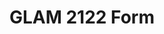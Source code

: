 ---
title: GLAM 2122 Form
redirect_to: https://docs.google.com/document/d/1bf8FYZKHylXRYj3AYWgxSssBAn5udN4F/edit?usp=sharing&ouid=103570969298138348833&rtpof=true&sd=true
redirect_from: 
  - /GLAM2122Form
  - /glam2122form
---
